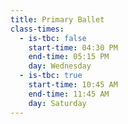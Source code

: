 ```yaml
---
title: Primary Ballet
class-times:
  - is-tbc: false
    start-time: 04:30 PM
    end-time: 05:15 PM
    day: Wednesday
  - is-tbc: true
    start-time: 10:45 AM
    end-time: 11:45 AM
    day: Saturday
---
```

